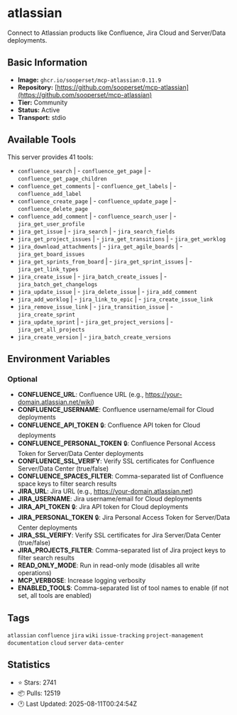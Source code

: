 # atlassian

Connect to Atlassian products like Confluence, Jira Cloud and Server/Data deployments.

## Basic Information

- **Image:** `ghcr.io/sooperset/mcp-atlassian:0.11.9`
- **Repository:** [https://github.com/sooperset/mcp-atlassian](https://github.com/sooperset/mcp-atlassian)
- **Tier:** Community
- **Status:** Active
- **Transport:** stdio

## Available Tools

This server provides 41 tools:

- `confluence_search` | - `confluence_get_page` | - `confluence_get_page_children`
- `confluence_get_comments` | - `confluence_get_labels` | - `confluence_add_label`
- `confluence_create_page` | - `confluence_update_page` | - `confluence_delete_page`
- `confluence_add_comment` | - `confluence_search_user` | - `jira_get_user_profile`
- `jira_get_issue` | - `jira_search` | - `jira_search_fields`
- `jira_get_project_issues` | - `jira_get_transitions` | - `jira_get_worklog`
- `jira_download_attachments` | - `jira_get_agile_boards` | - `jira_get_board_issues`
- `jira_get_sprints_from_board` | - `jira_get_sprint_issues` | - `jira_get_link_types`
- `jira_create_issue` | - `jira_batch_create_issues` | - `jira_batch_get_changelogs`
- `jira_update_issue` | - `jira_delete_issue` | - `jira_add_comment`
- `jira_add_worklog` | - `jira_link_to_epic` | - `jira_create_issue_link`
- `jira_remove_issue_link` | - `jira_transition_issue` | - `jira_create_sprint`
- `jira_update_sprint` | - `jira_get_project_versions` | - `jira_get_all_projects`
- `jira_create_version` | - `jira_batch_create_versions`

## Environment Variables


### Optional

- **CONFLUENCE_URL**: Confluence URL (e.g., https://your-domain.atlassian.net/wiki)
- **CONFLUENCE_USERNAME**: Confluence username/email for Cloud deployments
- **CONFLUENCE_API_TOKEN** 🔒: Confluence API token for Cloud deployments
- **CONFLUENCE_PERSONAL_TOKEN** 🔒: Confluence Personal Access Token for Server/Data Center deployments
- **CONFLUENCE_SSL_VERIFY**: Verify SSL certificates for Confluence Server/Data Center (true/false)
- **CONFLUENCE_SPACES_FILTER**: Comma-separated list of Confluence space keys to filter search results
- **JIRA_URL**: Jira URL (e.g., https://your-domain.atlassian.net)
- **JIRA_USERNAME**: Jira username/email for Cloud deployments
- **JIRA_API_TOKEN** 🔒: Jira API token for Cloud deployments
- **JIRA_PERSONAL_TOKEN** 🔒: Jira Personal Access Token for Server/Data Center deployments
- **JIRA_SSL_VERIFY**: Verify SSL certificates for Jira Server/Data Center (true/false)
- **JIRA_PROJECTS_FILTER**: Comma-separated list of Jira project keys to filter search results
- **READ_ONLY_MODE**: Run in read-only mode (disables all write operations)
- **MCP_VERBOSE**: Increase logging verbosity
- **ENABLED_TOOLS**: Comma-separated list of tool names to enable (if not set, all tools are enabled)

## Tags

`atlassian` `confluence` `jira` `wiki` `issue-tracking` `project-management` `documentation` `cloud` `server` `data-center` 

## Statistics

- ⭐ Stars: 2741
- 📦 Pulls: 12519
- 🕐 Last Updated: 2025-08-11T00:24:54Z
